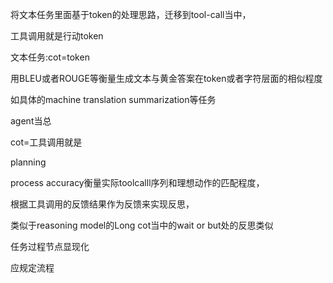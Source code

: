 将文本任务里面基于token的处理思路，迁移到tool-call当中，

工具调用就是行动token

文本任务:cot=token

用BLEU或者ROUGE等衡量生成文本与黄金答案在token或者字符层面的相似程度

如具体的machine translation  summarization等任务

agent当总


cot=工具调用就是

planning

process accuracy衡量实际toolcalll序列和理想动作的匹配程度，

根据工具调用的反馈结果作为反馈来实现反思，


类似于reasoning model的Long cot当中的wait or but处的反思类似

任务过程节点显现化

应规定流程

